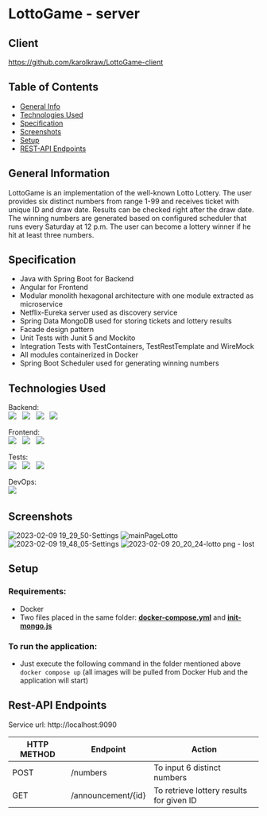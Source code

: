 # LottoGame - server

## Client
https://github.com/karolkraw/LottoGame-client

## Table of Contents
* [General Info](#general-information)
* [Technologies Used](#technologies-used)
* [Specification](#specification)
* [Screenshots](#screenshots)
* [Setup](#setup)
* [REST-API Endpoints](#rest-api-endpoints)




## General Information
LottoGame is an implementation of the well-known Lotto Lottery. 
The user provides six distinct numbers from range 1-99 and receives ticket with unique ID and draw date.
Results can be checked right after the draw date.
The winning numbers are generated based on configured scheduler that runs every Saturday at 12 p.m.
The user can become a lottery winner if he hit at least three numbers.


## Specification

- Java with Spring Boot for Backend
- Angular for Frontend
- Modular monolith hexagonal architecture with one module extracted as microservice
- Netflix-Eureka server used as discovery service
- Spring Data MongoDB used for storing tickets and lottery results
- Facade design pattern
- Unit Tests with Junit 5 and Mockito
- Integration Tests with TestContainers, TestRestTemplate and WireMock
- All modules containerized in Docker
- Spring Boot Scheduler used for generating winning numbers



## Technologies Used

Backend: <br>
<img src="https://img.shields.io/badge/17-Java-orange?style=for-the-badge"> &nbsp;
<img src="https://img.shields.io/badge/Spring_Boot-F2F4F9?style=for-the-badge&logo=spring-boot"> &nbsp;
<img src="https://img.shields.io/badge/MongoDB-4EA94B?style=for-the-badge&logo=mongodb&logoColor=white"> &nbsp;
<img src="https://img.shields.io/badge/apache_maven-C71A36?style=for-the-badge&logo=apachemaven&logoColor=white"> &nbsp;
</h2>

Frontend:<br>
<img src="https://img.shields.io/badge/angular-%23DD0031.svg?style=for-the-badge&logo=angular&logoColor=white"> &nbsp;
<img src="https://img.shields.io/badge/HTML5-E34F26?style=for-the-badge&logo=html5&logoColor=white"> &nbsp;
<img src="https://img.shields.io/badge/CSS3-1572B6?style=for-the-badge&logo=css3&logoColor=white"> &nbsp;

Tests:<br>
<img src="https://img.shields.io/badge/Junit5-25A162?style=for-the-badge&logo=junit5&logoColor=white"> &nbsp;
<img src="https://img.shields.io/badge/Mockito-78A641?style=for-the-badge"> &nbsp;
<img src="https://img.shields.io/badge/Testcontainers-9B489A?style=for-the-badge"> &nbsp;

DevOps: <br>
<img src="https://img.shields.io/badge/Docker-2CA5E0?style=for-the-badge&logo=docker&logoColor=white"> &nbsp;



## Screenshots

![2023-02-09 19_29_50-Settings](https://user-images.githubusercontent.com/71384877/217914830-7e68a821-6164-41ae-ad3a-7f2a4d02f39d.png)
![mainPageLotto](https://user-images.githubusercontent.com/71384877/217914971-7aa9893f-4130-499e-965e-1f1fad5c98ba.png)
![2023-02-09 19_48_05-Settings](https://user-images.githubusercontent.com/71384877/217914840-417cc7ea-dfe8-4301-b7e9-06f1ecaf8a64.png)
![2023-02-09 20_20_24-lotto png ‎- lost](https://user-images.githubusercontent.com/71384877/217915957-231117c9-6d2a-4f7c-9860-3abe4d0508bd.png)


## Setup

### Requirements:
- Docker
- Two files placed in the same folder: **[docker-compose.yml](https://github.com/kalqa/LottoExcelentKarol/blob/master/docker-compose.yml)** 
and **[init-mongo.js](https://github.com/kalqa/LottoExcelentKarol/blob/master/init-mongo.js)** <br>

### To run the application:
- Just execute the following command in the folder mentioned above <br>
``
docker compose up
`` (all images will be pulled from Docker Hub and the application will start)


## Rest-API Endpoints

Service url: http://localhost:9090

| HTTP METHOD | Endpoint           | Action                                   |
|-------------|--------------------|------------------------------------------|
| POST        | /numbers           | To input 6 distinct numbers              |
| GET         | /announcement/{id} | To retrieve lottery results for given ID |
